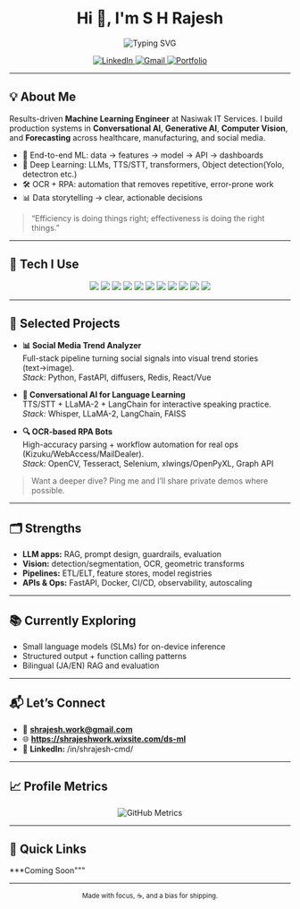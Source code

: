 <!-- Profile README for @Github-Rajesh -->
<h1 align="center">Hi 👋, I'm S H Rajesh</h1>

<p align="center">
  <!-- Optional typing banner (can remove if you prefer fully-static assets) -->
  <img src="https://readme-typing-svg.demolab.com?font=Fira+Code&size=22&duration=3000&pause=500&color=FF00D4&center=true&vCenter=true&width=520&lines=Machine+Learning+Engineer;GenAI+Engineer;Computer+Vision+Developer" alt="Typing SVG" />
</p>

<p align="center">
  <a href="https://www.linkedin.com/in/shrajesh-cmd/">
    <img alt="LinkedIn" src="https://img.shields.io/badge/LinkedIn-S.H.Rajesh-0077B5?style=for-the-badge&logo=linkedin&logoColor=white">
  </a>
  <a href="mailto:shrajesh.work@gmail.com">
    <img alt="Gmail" src="https://img.shields.io/badge/Email-shrajesh.work%40gmail.com-D14836?style=for-the-badge&logo=gmail&logoColor=white">
  </a>
  <a href="https://shrajeshwork.wixsite.com/ds-ml">
    <img alt="Portfolio" src="https://img.shields.io/badge/Portfolio-Visit-333?style=for-the-badge&logo=google-chrome&logoColor=white">
  </a>
</p>

---

## 💡 About Me
Results-driven **Machine Learning Engineer** at Nasiwak IT Services. I build production systems in **Conversational AI**, **Generative AI**, **Computer Vision**, and **Forecasting** across healthcare, manufacturing, and social media.

- 🔭 End-to-end ML: data → features → model → API → dashboards  
- 🧠 Deep Learning: LLMs, TTS/STT, transformers, Object detection(Yolo, detectron etc.)
- 🛠️ OCR + RPA: automation that removes repetitive, error-prone work  
- 📊 Data storytelling → clear, actionable decisions

> “Efficiency is doing things right; effectiveness is doing the right things.”

---

## 🧰 Tech I Use
<p align="center">
  <img src="https://img.shields.io/badge/Python-3776AB?style=flat-square&logo=python&logoColor=white"/>
  <img src="https://img.shields.io/badge/PySpark-E25A1C?style=flat-square&logo=apache-spark&logoColor=white"/>
  <img src="https://img.shields.io/badge/SQL-4479A1?style=flat-square&logo=postgresql&logoColor=white"/>
  <img src="https://img.shields.io/badge/TensorFlow-FF6F00?style=flat-square&logo=tensorflow&logoColor=white"/>
  <img src="https://img.shields.io/badge/PyTorch-EE4C2C?style=flat-square&logo=pytorch&logoColor=white"/>
  <img src="https://img.shields.io/badge/OpenCV-5C3EE8?style=flat-square&logo=opencv&logoColor=white"/>
  <img src="https://img.shields.io/badge/LangChain-1C1C1C?style=flat-square&logo=chainlink&logoColor=white"/>
  <img src="https://img.shields.io/badge/FastAPI-009688?style=flat-square&logo=fastapi&logoColor=white"/>
  <img src="https://img.shields.io/badge/Databricks-E36209?style=flat-square&logo=databricks&logoColor=white"/>
  <img src="https://img.shields.io/badge/Docker-2496ED?style=flat-square&logo=docker&logoColor=white"/>
  <img src="https://img.shields.io/badge/AWS-232F3E?style=flat-square&logo=amazon-aws&logoColor=white"/>
</p>

---

## 🚀 Selected Projects
- **📊 Social Media Trend Analyzer**  
  Full-stack pipeline turning social signals into visual trend stories (text→image).  
  *Stack:* Python, FastAPI, diffusers, Redis, React/Vue

- **🤖 Conversational AI for Language Learning**  
  TTS/STT + LLaMA-2 + LangChain for interactive speaking practice.  
  *Stack:* Whisper, LLaMA-2, LangChain, FAISS 

- **🔍 OCR-based RPA Bots**  
  High-accuracy parsing + workflow automation for real ops (Kizuku/WebAccess/MailDealer).  
  *Stack:* OpenCV, Tesseract, Selenium, xlwings/OpenPyXL, Graph API

> Want a deeper dive? Ping me and I’ll share private demos where possible.

---

## 🗂️ Strengths
- **LLM apps:** RAG, prompt design, guardrails, evaluation  
- **Vision:** detection/segmentation, OCR, geometric transforms  
- **Pipelines:** ETL/ELT, feature stores, model registries  
- **APIs & Ops:** FastAPI, Docker, CI/CD, observability, autoscaling

---

## 📚 Currently Exploring
- Small language models (SLMs) for on-device inference  
- Structured output + function calling patterns  
- Bilingual (JA/EN) RAG and evaluation

---

## 📬 Let’s Connect
- 📧 **shrajesh.work@gmail.com**  
- 🌐 **https://shrajeshwork.wixsite.com/ds-ml**  
- 💬 **LinkedIn:** /in/shrajesh-cmd/

---

## 📈 Profile Metrics
<p align="center">
  <img src="https://raw.githubusercontent.com/Github-Rajesh/Github-Rajesh/main/metrics.svg" alt="GitHub Metrics" />
</p>

---

## 📌 Quick Links
***Coming Soon"""

---

<p align="center">
  <sub>Made with focus, ☕, and a bias for shipping.</sub>
</p>


